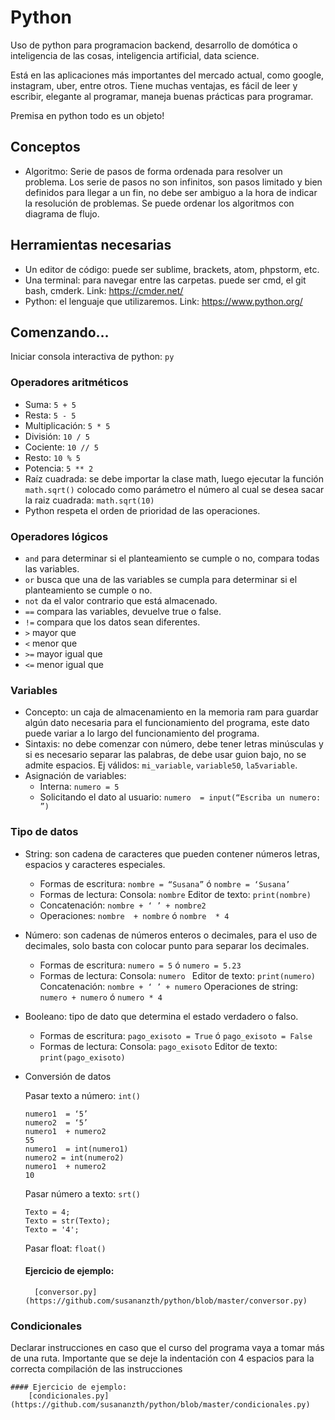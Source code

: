 # Python
Uso de python para programacion backend, desarrollo de domótica o inteligencia de las cosas, inteligencia artificial, data science.

Está en las aplicaciones más importantes del mercado actual, como google, instagram, uber, entre otros.
Tiene muchas ventajas, es fácil de leer y escribir, elegante al programar, maneja buenas prácticas para programar.

Premisa en python todo es un objeto!

## Conceptos

 * Algoritmo: Serie de pasos de forma ordenada para resolver un problema. Los serie de pasos no son infinitos, son pasos limitado y bien definidos para llegar a un fin, no debe ser ambiguo a la hora de indicar la resolución de problemas. Se puede ordenar los algoritmos con diagrama de flujo.

## Herramientas necesarias
* Un editor de código: puede ser sublime, brackets, atom, phpstorm, etc.
* Una terminal: para navegar entre las carpetas. puede ser cmd, el git bash, cmderk. Link: https://cmder.net/
* Python: el lenguaje que utilizaremos. Link: https://www.python.org/

## Comenzando…
Iniciar consola interactiva de python: ```py```
### Operadores aritméticos
* Suma: ```5 + 5```
* Resta: ```5 - 5```
* Multiplicación: ```5 * 5```
* División: ```10 / 5```
* Cociente: ```10 // 5```
* Resto: ```10 % 5```
* Potencia: ```5 ** 2```
* Raíz cuadrada: se debe importar la clase math, luego ejecutar la función ```math.sqrt()``` colocado como parámetro el número al cual se desea sacar la raiz cuadrada: ```math.sqrt(10)```
* Python respeta el orden de prioridad de las operaciones.

### Operadores lógicos
* ```and``` para determinar si el planteamiento se cumple o no, compara todas las variables.
* ```or``` busca que una de las variables se cumpla para determinar si el planteamiento se cumple o no.
* ```not``` da el valor contrario que está almacenado.
* ```==``` compara las variables, devuelve true o false.
* ```!=``` compara que los datos sean diferentes.
* ```>``` mayor que
* ```<``` menor que
* ```>=``` mayor igual que
* ```<=``` menor igual que



### Variables
* Concepto: un caja de almacenamiento en la memoria ram para guardar algún dato necesaria para el funcionamiento del programa, este dato puede variar a lo largo del funcionamiento del programa.
* Sintaxis: no debe comenzar con número, debe tener letras minúsculas y si es necesario separar las palabras, de debe usar guion bajo, no se admite espacios. Ej válidos: ```mi_variable```, ```variable50```, ```la5variable```.
* Asignación de variables: 
    - Interna: ```numero = 5```
    - Solicitando el dato al usuario: ```numero  = input(“Escriba un numero: ”)```


### Tipo de datos
* String: son cadena de caracteres que pueden contener números letras, espacios y caracteres especiales.
    - Formas de escritura: ```nombre = “Susana”```  ó  ```nombre = ‘Susana’```
    - Formas de lectura:
        Consola: ```nombre```
        Editor de texto: ```print(nombre)```
    - Concatenación: ```nombre + ‘ ’ + nombre2```
    - Operaciones: ```nombre  + nombre```  ó  ```nombre  * 4```

* Número: son cadenas de números enteros o decimales, para el uso de decimales, solo basta con colocar punto para separar los decimales.
    - Formas de escritura: ```numero = 5```  ó  ```numero = 5.23```
    - Formas de lectura:
        Consola: ```numero ```
        Editor de texto: ```print(numero)```
    Concatenación: ```nombre + ‘ ’ + numero```
    Operaciones de string: ```numero + numero```  ó  ```numero * 4```

* Booleano: tipo de dato que determina el estado verdadero o falso.
    - Formas de escritura: ```pago_exisoto = True```  ó  ```pago_exisoto = False```
    - Formas de lectura:
        Consola: ```pago_exisoto```
        Editor de texto: ```print(pago_exisoto)```

* Conversión de datos

    Pasar texto a número: ```int()```
    ```
    numero1  = ‘5’
    numero2  = ‘5’
    numero1  + numero2 
    55
    numero1  = int(numero1)
    numero2 = int(numero2)
    numero1  + numero2 
    10
    ```
    Pasar número a texto: ```srt()```
    ```
    Texto = 4;
    Texto = str(Texto);
    Texto = '4';
    ```
    Pasar float: ```float()```

    #### Ejercicio de ejemplo:
        [conversor.py](https://github.com/susananzth/python/blob/master/conversor.py)

### Condicionales

Declarar instrucciones en caso que el curso del programa vaya a tomar más de una ruta.
Importante que se deje la indentación con 4 espacios para la correcta compilación de las instrucciones

    #### Ejercicio de ejemplo:
        [condicionales.py](https://github.com/susananzth/python/blob/master/condicionales.py)
